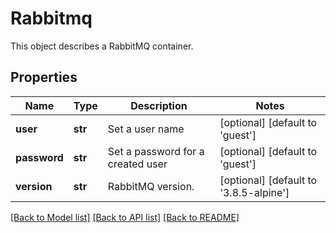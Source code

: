 # Rabbitmq

This object describes a RabbitMQ container. 
## Properties
Name | Type | Description | Notes
------------ | ------------- | ------------- | -------------
**user** | **str** | Set a user name | [optional] [default to 'guest']
**password** | **str** | Set a password for a created user | [optional] [default to 'guest']
**version** | **str** | RabbitMQ version. | [optional] [default to '3.8.5-alpine']

[[Back to Model list]](../README.md#documentation-for-models) [[Back to API list]](../README.md#documentation-for-api-endpoints) [[Back to README]](../README.md)



